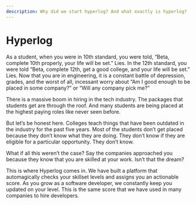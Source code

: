 ```yaml
---
description: Why did we start hyperlog? And what exactly is hyperlog?
---
```


# Hyperlog

As a student, when you were in 10th standard, you were told, “Beta, complete 10th properly, your life will be set.” Lies. In the 12th standard, you were told “Beta, complete 12th, get a good college, and your life will be set.” Lies. Now that you are in engineering, it is a constant battle of depression, grades, and the worst of all, incessant worry about “Am I good enough to be placed in some company?” or “Will any company pick me?”

There is a massive boom in hiring in the tech industry. The packages that students get are through the roof. And many students are being placed at the highest paying roles like never seen before.

But let’s be honest here. Colleges teach things that have been outdated in the industry for the past five years. Most of the students don’t get placed because they don’t know what they are doing. They don’t know if they are eligible for a particular opportunity. They don’t know.

What if all this weren’t the case? Say the companies approached you because they know that you are skilled at your work. Isn’t that the dream?

This is where Hyperlog comes in. We have built a platform that automagically checks your skillset levels and assigns you an actionable score. As you grow as a software developer, we constantly keep you updated on your level. This is the same score that we have used in many companies to hire developers.
